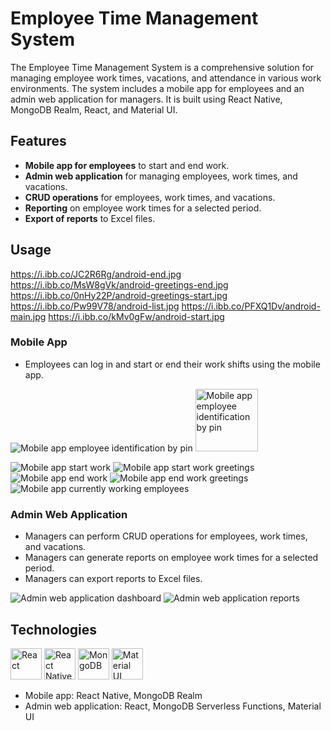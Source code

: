 # Employee Time Management System

The Employee Time Management System is a comprehensive solution for managing employee work times, vacations, and attendance in various work environments. The system includes a mobile app for employees and an admin web application for managers. It is built using React Native, MongoDB Realm, React, and Material UI.

## Features

- **Mobile app for employees** to start and end work.
- **Admin web application** for managing employees, work times, and vacations.
- **CRUD operations** for employees, work times, and vacations.
- **Reporting** on employee work times for a selected period.
- **Export of reports** to Excel files.

## Usage
https://i.ibb.co/JC2R6Rg/android-end.jpg
https://i.ibb.co/MsW8gVk/android-greetings-end.jpg
https://i.ibb.co/0nHy22P/android-greetings-start.jpg
https://i.ibb.co/Pw99V78/android-list.jpg
https://i.ibb.co/PFXQ1Dv/android-main.jpg
https://i.ibb.co/kMv0gFw/android-start.jpg
### Mobile App


- Employees can log in and start or end their work shifts using the mobile app.

![Mobile app employee identification by pin]()
<img src="https://i.ibb.co/PFXQ1Dv/android-main.jpg" alt="Mobile app employee identification by pin" width="100" />

![Mobile app start work](https://i.ibb.co/kMv0gFw/android-start.jpg)
![Mobile app start work greetings](https://i.ibb.co/0nHy22P/android-greetings-start.jpg)
![Mobile app end work](https://i.ibb.co/JC2R6Rg/android-end.jpg)
![Mobile app end work greetings](https://i.ibb.co/MsW8gVk/android-greetings-end.jpg)
![Mobile app currently working employees](https://i.ibb.co/Pw99V78/android-list.jpg)



### Admin Web Application

- Managers can perform CRUD operations for employees, work times, and vacations.
- Managers can generate reports on employee work times for a selected period.
- Managers can export reports to Excel files.


![Admin web application dashboard](https://your-dashboard-image-url.png)
![Admin web application reports](https://your-reports-image-url.png)



## Technologies

<img src="https://your-react-icon-url.png" alt="React" width="50" /> <img src="https://your-react-native-icon-url.png" alt="React Native" width="50" /> <img src="https://your-mongodb-icon-url.png" alt="MongoDB" width="50" /> <img src="https://your-material-ui-icon-url.png" alt="Material UI" width="50" />

- Mobile app: React Native, MongoDB Realm
- Admin web application: React, MongoDB Serverless Functions, Material UI

